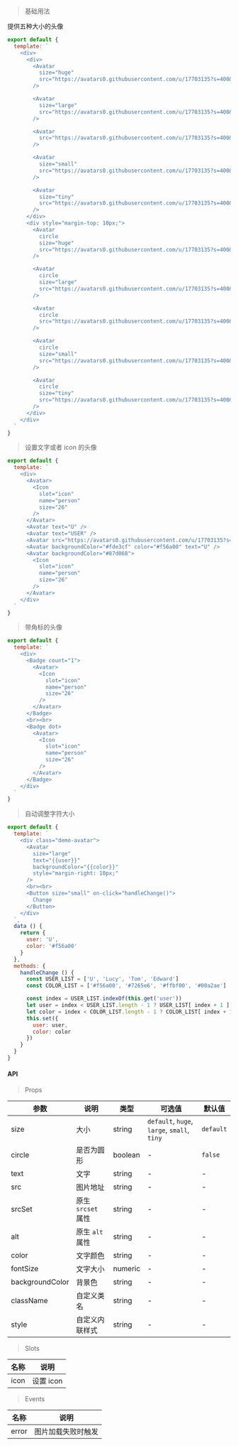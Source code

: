 > 基础用法

提供五种大小的头像

```js
export default {
  template: `
    <div>
      <div>
        <Avatar
          size="huge"
          src="https://avatars0.githubusercontent.com/u/17703135?s=400&u=612ef7e55a4394c89e2f53f8f360c9b3b2336ace&v=4"
        />

        <Avatar
          size="large"
          src="https://avatars0.githubusercontent.com/u/17703135?s=400&u=612ef7e55a4394c89e2f53f8f360c9b3b2336ace&v=4"
        />

        <Avatar
          src="https://avatars0.githubusercontent.com/u/17703135?s=400&u=612ef7e55a4394c89e2f53f8f360c9b3b2336ace&v=4"
        />

        <Avatar
          size="small"
          src="https://avatars0.githubusercontent.com/u/17703135?s=400&u=612ef7e55a4394c89e2f53f8f360c9b3b2336ace&v=4"
        />

        <Avatar
          size="tiny"
          src="https://avatars0.githubusercontent.com/u/17703135?s=400&u=612ef7e55a4394c89e2f53f8f360c9b3b2336ace&v=4"
        />
      </div>
      <div style="margin-top: 10px;">
        <Avatar
          circle
          size="huge"
          src="https://avatars0.githubusercontent.com/u/17703135?s=400&u=612ef7e55a4394c89e2f53f8f360c9b3b2336ace&v=4"
        />

        <Avatar
          circle
          size="large"
          src="https://avatars0.githubusercontent.com/u/17703135?s=400&u=612ef7e55a4394c89e2f53f8f360c9b3b2336ace&v=4"
        />

        <Avatar
          circle
          src="https://avatars0.githubusercontent.com/u/17703135?s=400&u=612ef7e55a4394c89e2f53f8f360c9b3b2336ace&v=4"
        />

        <Avatar
          circle
          size="small"
          src="https://avatars0.githubusercontent.com/u/17703135?s=400&u=612ef7e55a4394c89e2f53f8f360c9b3b2336ace&v=4"
        />

        <Avatar
          circle
          size="tiny"
          src="https://avatars0.githubusercontent.com/u/17703135?s=400&u=612ef7e55a4394c89e2f53f8f360c9b3b2336ace&v=4"
        />
      </div>
    </div>
  `
}
```

> 设置文字或者 icon 的头像

```js
export default {
  template: `
    <div>
      <Avatar>
        <Icon
          slot="icon"
          name="person"
          size="26"
        />
      </Avatar>
      <Avatar text="U" />
      <Avatar text="USER" />
      <Avatar src="https://avatars0.githubusercontent.com/u/17703135?s=400&u=612ef7e55a4394c89e2f53f8f360c9b3b2336ace&v=4" />
      <Avatar backgroundColor="#fde3cf" color="#f56a00" text="U" />
      <Avatar backgroundColor="#87d068">
        <Icon
          slot="icon"
          name="person"
          size="26"
        />
      </Avatar>
    </div>
  `
}
```

> 带角标的头像

```js
export default {
  template: `
    <div>
      <Badge count="1">
        <Avatar>
          <Icon
            slot="icon"
            name="person"
            size="26"
          />
        </Avatar>
      </Badge>
      <br><br>
      <Badge dot>
        <Avatar>
          <Icon
            slot="icon"
            name="person"
            size="26"
          />
        </Avatar>
      </Badge>
    </div>
  `
}
```

> 自动调整字符大小

```js
export default {
  template: `
    <div class="demo-avatar">
      <Avatar
        size="large"
        text="{{user}}"
        backgroundColor="{{color}}"
        style="margin-right: 10px;"
      />
      <br><br>
      <Button size="small" on-click="handleChange()">
        Change
      </Button>
    </div>
  `,
  data () {
    return {
      user: 'U',
      color: '#f56a00'
    }
  },
  methods: {
    handleChange () {
      const USER_LIST = ['U', 'Lucy', 'Tom', 'Edward']
      const COLOR_LIST = ['#f56a00', '#7265e6', '#ffbf00', '#00a2ae']

      const index = USER_LIST.indexOf(this.get('user'))
      let user = index < USER_LIST.length - 1 ? USER_LIST[ index + 1 ] : USER_LIST[ 0 ]
      let color = index < COLOR_LIST.length - 1 ? COLOR_LIST[ index + 1 ] : COLOR_LIST[ 0 ]
      this.set({
        user: user,
        color: color
      })
    }
  }
}
```

#### API

> Props

参数 | 说明 | 类型 | 可选值 | 默认值
---|---|---|---|---
size | 大小 | string | `default`, `huge`, `large`, `small`, `tiny` | `default`
circle | 是否为圆形 | boolean | - | `false`
text | 文字 | string | - | -
src | 图片地址 | string | - | -
srcSet | 原生 `srcset` 属性 | string | - | -
alt | 原生 `alt` 属性 | string | - | -
color | 文字颜色 | string | - | -
fontSize | 文字大小 | numeric | - | -
backgroundColor | 背景色 | string | - | -
className | 自定义类名 | string | - | -
style | 自定义内联样式 | string | - | -

> Slots

名称 | 说明
---|---
icon | 设置 icon

> Events

名称 | 说明
---|---
error | 图片加载失败时触发